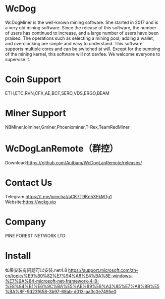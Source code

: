 # WcDog
WcDogMiner is the well-known mining software. She started in 2017 and is a very old mining software. Since the release of this software, the number of users has continued to increase, and a large number of users have been praised. The operations such as selecting a mining pool, adding a wallet, and overclocking are simple and easy to understand. This software supports multiple cores and can be switched at will. Except for the pumping of the mining kernel, this software will not devfee. We welcome everyone to supervise it. 
# Coin Support
ETH,ETC,RVN,CFX,AE,BCF,SERO,VDS,ERGO,BEAM
# Miner Support
NBMiner,lolminer,Gminer,Phoenixminer,T-Rex,TeamRedMiner

# WcDogLanRemote（群控）
Download:https://github.com/Autbam/WcDogLanRemote/releases/

# Contact Us
Telegram:https://t.me/joinchat/aCK7T9Kn5XFkMTg1
Website:https://wckg.vip
# Company
PINE FOREST NETWORK LTD
# Install
如果安装有问题可以安装.net4.8
https://support.microsoft.com/zh-cn/topic/%E9%80%82%E7%94%A8%E4%BA%8E-windows-%E7%9A%84-microsoft-net-framework-4-8-%E8%84%B1%E6%9C%BA%E5%AE%89%E8%A3%85%E7%A8%8B%E5%BA%8F-9d23f658-3b97-68ab-d013-aa3c3e7495e0
